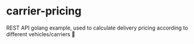 # carrier-pricing
REST API golang example, used to calculate delivery pricing according to different vehicles/carriers 🚚
